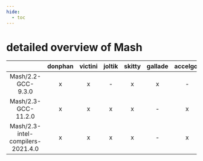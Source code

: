 ```yaml
---
hide:
  - toc
---
```


detailed overview of Mash
=========================

| |donphan|victini|joltik|skitty|gallade|accelgor|swalot|doduo|
| :---: | :---: | :---: | :---: | :---: | :---: | :---: | :---: | :---: |
|Mash/2.2-GCC-9.3.0|x|x|-|x|x|-|x|x|
|Mash/2.3-GCC-11.2.0|x|x|x|x|-|x|x|x|
|Mash/2.3-intel-compilers-2021.4.0|x|x|x|x|-|x|x|x|
